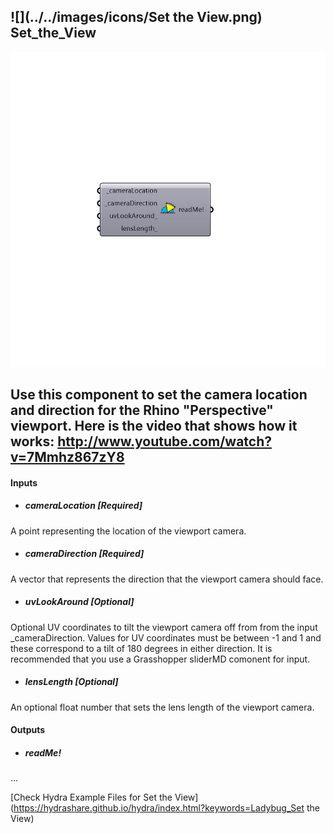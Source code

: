 ## ![](../../images/icons/Set the View.png) Set_the_View

![](../../images/components/Set_the_View.png)

Use this component to set the camera location and direction for the Rhino "Perspective" viewport.
 Here is the video that shows how it works: http://www.youtube.com/watch?v=7Mmhz867zY8
 -
 

#### Inputs
* ##### cameraLocation [Required]
A point representing the location of the viewport camera.
* ##### cameraDirection [Required]
A vector that represents the direction that the viewport camera should face.
* ##### uvLookAround [Optional]
Optional UV coordinates to tilt the viewport camera off from from the input _cameraDirection. Values for UV coordinates must be between -1 and 1 and these correspond to a tilt of 180 degrees in either direction.  It is recommended that you use a Grasshopper sliderMD comonent for input.
* ##### lensLength [Optional]
An optional float number that sets the lens length of the viewport camera.

#### Outputs
* ##### readMe!
...


[Check Hydra Example Files for Set the View](https://hydrashare.github.io/hydra/index.html?keywords=Ladybug_Set the View)